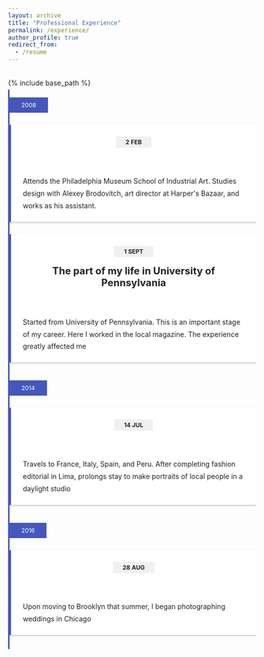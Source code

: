 ```yaml
---
layout: archive
title: "Professional Experience"
permalink: /experience/
author_profile: true
redirect_from:
  - /resume
---
```


{% include base_path %}





<style type="text/css">
        /*
!!!!
This pen is being refactored
!!!!
*/

/*
=====
DEPENDENCES
=====
*/

.r-title{
  margin-top: var(--rTitleMarginTop, 0) !important;
  margin-bottom: var(--rTitleMarginBottom, 0) !important;
}


p:not([class]){
  line-height: var(--cssTypographyLineHeight, 1.78);
  margin-top: var(--cssTypographyBasicMargin, 1em);
  margin-bottom: 0;
}

p:not([class]):first-child{
  margin-top: 0;
}

/*
text component
*/

.text{
  display: var(--textDisplay, inline-flex);
  font-size: var(--textFontSize, 1rem);  
}

/*
time component
*/

/*
core styles
*/

.time{
  display: var(--timeDisplay, inline-flex);
}

/*
extensions
*/

.time__month{
  margin-left: var(--timelineMounthMarginLeft, .25em);
}

/*
skin
*/

.time{
  padding: var(--timePadding, .25rem 1.25rem .25rem);
  background-color: var(--timeBackgroundColor, #f0f0f0);

  font-size: var(--timeFontSize, .75rem);
  font-weight: var(--timeFontWeight, 700);
  text-transform: var(--timeTextTransform, uppercase);
  color: var(--timeColor, currentColor);
}

/*
card component
*/

/*
core styles
*/

.card{
  padding: var(--timelineCardPadding, 1.5rem 1.5rem 1.25rem);
}

.card__content{
  margin-top: var(--cardContentMarginTop, .5rem);
}

/*
skin
*/

.card{
  border-radius: var(--timelineCardBorderRadius, 2px);
  border-left: var(--timelineCardBorderLeftWidth, 3px) solid var(--timelineCardBorderLeftColor, var(--uiTimelineMainColor));
  box-shadow: var(--timelineCardBoxShadow, 0 1px 3px 0 rgba(0, 0, 0, .12), 0 1px 2px 0 rgba(0, 0, 0, .24));
  background-color: var(--timelineCardBackgroundColor, #fff);
}

/*
extensions
*/

.card__title{
  --rTitleMarginTop: var(--cardTitleMarginTop, 1rem);
  font-size: var(--cardTitleFontSize, 1.25rem);
}

/*
=====
CORE STYLES
=====
*/

.timeline{
  display: var(--timelineDisplay, grid);
  grid-row-gap: var(--timelineGroupsGap, 2rem);
}

/*
1. If timeline__year isn't displaed the gap between it and timeline__cards isn't displayed too
*/

.timeline__year{
  margin-bottom: 1.25rem; /* 1 */
}

.timeline__cards{
  display: var(--timeloneCardsDisplay, grid);
  grid-row-gap: var(--timeloneCardsGap, 1.5rem);
}


/*
=====
SKIN
=====
*/

.timeline{
  --uiTimelineMainColor: var(--timelineMainColor, #222);
  --uiTimelineSecondaryColor: var(--timelineSecondaryColor, #fff);

  border-left: var(--timelineLineWidth, 3px) solid var(--timelineLineBackgroundColor, var(--uiTimelineMainColor));
  padding-top: 1rem;
  padding-bottom: 1.5rem;
}

.timeline__year{
  --timePadding: var(--timelineYearPadding, .5rem 1.5rem);
  --timeColor: var(--uiTimelineSecondaryColor);
  --timeBackgroundColor: var(--uiTimelineMainColor);
  --timeFontWeight: var(--timelineYearFontWeight, 400);
}

.timeline__card{
  position: relative;
}

/*
1. Stoping cut box shadow
*/

.timeline__cards{
  overflow: hidden;
  padding-top: .25rem; /* 1 */
  padding-bottom: .25rem; /* 1 */
}

.timeline__card::before{
  content: "";
  width: 100%;
  height: var(--timelineCardLineWidth, 2px);
  background-color: var(--timelineCardLineBackgroundColor, var(--uiTimelineMainColor));

  position: absolute;
  top: var(--timelineCardLineTop, 1rem);
  left: -50%;
  z-index: -1;
}

/*
=====
SETTINGS
=====
*/
/**/
.timeline{
  --timelineMainColor: #4557bb;
}

/*
=====
DEMO
=====
*/

body{
  font-family: -apple-system, BlinkMacSystemFont, Segoe UI, Roboto, Open Sans, Ubuntu, Fira Sans, Helvetica Neue, sans-serif;
  color: #222;
  margin: 0;
  display: flex;
  flex-direction: column;
}

p{
  margin-top: 0;
  margin-bottom: 1rem;
  line-height: 1.5;
}

p:last-child{
  margin-bottom: 0;
}

.page{
  margin-left: auto;
  margin-right: auto;
}


.substack{
  border:1px solid #EEE; 
  background-color: #fff;
  width: 100%;
  max-width: 480px;
  height: 280px;
  margin: 1rem auto;;
}


.linktr{
  display: flex;
  justify-content: flex-end;
  padding: 2rem;
  text-align: center;
}

.linktr__goal{
  background-color: rgb(209, 246, 255);
  color: rgb(8, 49, 112);
  box-shadow: rgb(8 49 112 / 24%) 0px 2px 8px 0px;
  border-radius: 2rem;
  padding: .75rem 1.5rem;
}

.r-link{
    --uirLinkDisplay: var(--rLinkDisplay, inline-flex);
    --uirLinkTextColor: var(--rLinkTextColor);
    --uirLinkTextDecoration: var(--rLinkTextDecoration, none);

    display: var(--uirLinkDisplay) !important;
    color: var(--uirLinkTextColor) !important;
    text-decoration: var(--uirLinkTextDecoration) !important;
}
    </style>

    
<div class="page">
  <div class="timeline">
    <div class="timeline__group">
      <span class="timeline__year time" aria-hidden="true">2008</span>
      <div class="timeline__cards">
        <div class="timeline__card card">
          <header class="card__header">
            <time class="time" datetime="2008-02-02">
              <span class="time__day">2</span>
              <span class="time__month">Feb</span>
            </time>
          </header>
          <div class="card__content">
            <p>Attends the Philadelphia Museum School of Industrial Art. Studies design with Alexey Brodovitch, art director at Harper's Bazaar, and works as his assistant.</p>
          </div>
        </div>
        <div class="timeline__card card">
          <header class="card__header">
            <time class="time" datetime="2008-09-01">
              <span class="time__day">1</span>
              <span class="time__month">Sept</span>
            </time>
            <h3 class="card__title r-title">The part of my life in University of Pennsylvania</h3>
          </header>
          <div class="card__content">
            <p>Started from University of Pennsylvania. This is an important stage of my career. Here I worked in the local magazine. The experience greatly affected me</p>
          </div>
        </div>
      </div>
    </div>
    <div class="timeline__group">
      <span class="timeline__year time" aria-hidden="true">2014</span>
      <div class="timeline__cards">
        <div class="timeline__card card">
          <header class="card__header">
            <time class="time" datetime="2008-07-14">
              <span class="time__day">14</span>
              <span class="time__month">Jul</span>
            </time>
          </header>
          <div class="card__content">
            <p>Travels to France, Italy, Spain, and Peru. After completing fashion editorial in Lima, prolongs stay to make portraits of local people in a daylight studio</p>
          </div>
        </div>
      </div>
    </div>
    <div class="timeline__group">
      <span class="timeline__year time" aria-hidden="true">2016</span>
      <div class="timeline__cards">
        <div class="timeline__card card">
          <header class="card__header">
            <time class="time" datetime="2008-08-18">
              <span class="time__day">28</span>
              <span class="time__month">Aug</span>
            </time>          
          </header>
          <div class="card__content">
            <p>Upon moving to Brooklyn that summer, I began photographing weddings in Chicago</p>
          </div>
        </div>
      </div>
    </div>
  </div>
</div>



